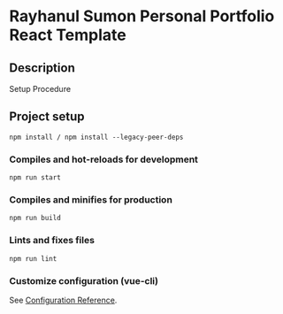 # Rayhanul Sumon Personal Portfolio React Template

## Description

Setup Procedure 
 
## Project setup

```
npm install / npm install --legacy-peer-deps 
``` 

### Compiles and hot-reloads for development

```
npm run start
``` 

### Compiles and minifies for production

``` 
npm run build
```
 
### Lints and fixes files  

```
npm run lint
```

### Customize configuration (vue-cli)

See [Configuration Reference](https://cli.vuejs.org/config/).
